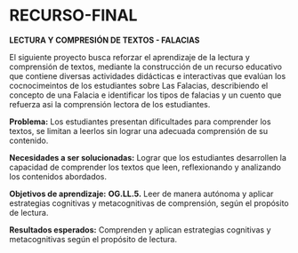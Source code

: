 # RECURSO-FINAL

**LECTURA Y COMPRESIÓN DE TEXTOS - FALACIAS**

El siguiente proyecto busca reforzar el aprendizaje de la lectura y comprensión de textos, mediante la construcción de un recurso educativo que contiene diversas actividades didácticas e interactivas que evalúan los cocnocimeintos de los estudiantes sobre Las Falacias, describiendo el concepto de una Falacia e identificar los tipos de falacias y un cuento que refuerza asi la comprensión lectora de los estudiantes.

**Problema:** Los estudiantes presentan dificultades para comprender los textos, se limitan a leerlos sin lograr una adecuada comprensión de su contenido.

**Necesidades a ser solucionadas:** Lograr que los estudiantes desarrollen la capacidad de comprender los textos que leen, reflexionando y analizando los contenidos abordados.

**Objetivos de aprendizaje:** **OG.LL.5.** Leer de manera autónoma y aplicar estrategias cognitivas y metacognitivas de comprensión, según el propósito de lectura.

**Resultados esperados:** Comprenden y aplican estrategias cognitivas y metacognitivas según el propósito de lectura.
